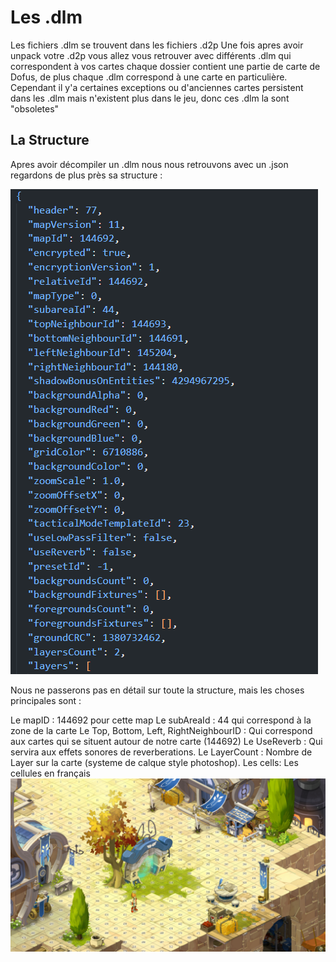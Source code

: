 # Les .dlm 

Les fichiers .dlm se trouvent dans les fichiers .d2p 
Une fois apres avoir unpack votre .d2p vous allez vous retrouver avec différents .dlm qui correspondent à vos cartes chaque dossier contient une partie de carte de Dofus, de plus chaque .dlm correspond à une carte en particulière. 
Cependant il y'a certaines exceptions ou d'anciennes cartes persistent dans les .dlm mais n'existent plus dans le jeu, donc ces .dlm la sont "obsoletes"

## La Structure

Apres avoir décompiler un .dlm nous nous retrouvons avec un .json regardons de plus près sa structure : 

![structure](../resources/dev/dlm-struct.PNG)


Nous ne passerons pas en détail sur toute la structure, mais les choses principales sont : 

Le mapID : 144692 pour cette map
Le subAreaId : 44 qui correspond à la zone de la carte
Le Top, Bottom, Left, RightNeighbourID : Qui correspond aux cartes qui se situent autour de notre carte (144692)
Le UseReverb : Qui servira aux effets sonores de reverberations. 
Le LayerCount : Nombre de Layer sur la carte (systeme de calque style photoshop).
Les cells: Les cellules en français 
![cells](../resources/dev/Cellmapping.PNG)
